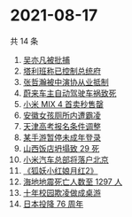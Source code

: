 # 2021-08-17

共 14 条

<!-- BEGIN -->
<!-- 最后更新时间 Tue Aug 17 2021 08:21:02 GMT+0800 (China Standard Time) -->

1. [吴亦凡被批捕](https://www.zhihu.com/search?q=吴亦凡)
1. [塔利班称已控制总统府](https://www.zhihu.com/search?q=阿富汗)
1. [张哲瀚被中演协从业抵制](https://www.zhihu.com/search?q=张哲瀚)
1. [蔚来车主自动驾驶车祸致死](https://www.zhihu.com/search?q=蔚来)
1. [小米 MIX 4 首卖秒售罄](https://www.zhihu.com/search?q=小米mix4)
1. [安徽女孩厕所内遭霸凌](https://www.zhihu.com/search?q=校园暴力)
1. [天津高考报名条件调整](https://www.zhihu.com/search?q=天津高考)
1. [某手游暂停未成年登录](https://www.zhihu.com/search?q=光与夜之恋)
1. [山西饭店坍塌致 29 死](https://www.zhihu.com/search?q=聚仙饭店)
1. [小米汽车总部将落户北京](https://www.zhihu.com/search?q=小米汽车)
1. [《狐妖小红娘月红2》](https://www.zhihu.com/search?q=狐妖小红娘)
1. [海地地震死亡人数至 1297 人](https://www.zhihu.com/search?q=海地地震)
1. [十年校园欺凌做成桌游](https://www.zhihu.com/search?q=桌游)
1. [日本投降 76 周年](https://www.zhihu.com/search?q=日本投降)

<!-- END -->
